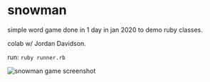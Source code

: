 # snowman
simple word game done in 1 day in jan 2020 to demo ruby classes. 

colab w/ Jordan Davidson.

run: `ruby runner.rb`

![snowman game screenshot](https://imgur.com/wGeL7Md.png)
